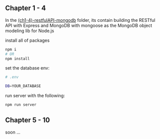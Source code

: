 ## Chapter 1 - 4

In the [(ch1-4)-restfulAPI-mongodb](./(ch1-4)-restfulAPI-express-mongodb/) folder, its contain building the RESTful API with Express and MongoDB with mongoose as the MongoDB object modeling lib for Node.js

install all of packages
```bash
npm i
# OR
npm install
```
set the database env:
```bash
# .env

DB=YOUR_DATABASE
```

run server with the following:
```bash
npm run server
```

## Chapter 5 - 10

soon ...